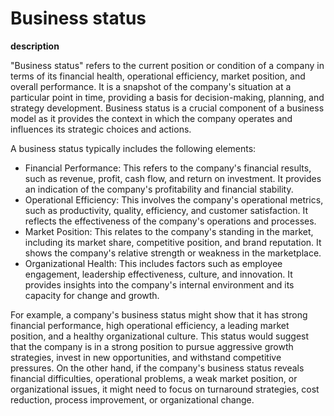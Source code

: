 # Business status

**description**

"Business status" refers to the current position or condition of a company in terms of its financial health, operational efficiency, market position, and overall performance. It is a snapshot of the company's situation at a particular point in time, providing a basis for decision-making, planning, and strategy development. Business status is a crucial component of a business model as it provides the context in which the company operates and influences its strategic choices and actions.

A business status typically includes the following elements:

- Financial Performance: This refers to the company's financial results, such as revenue, profit, cash flow, and return on investment. It provides an indication of the company's profitability and financial stability.
- Operational Efficiency: This involves the company's operational metrics, such as productivity, quality, efficiency, and customer satisfaction. It reflects the effectiveness of the company's operations and processes.
- Market Position: This relates to the company's standing in the market, including its market share, competitive position, and brand reputation. It shows the company's relative strength or weakness in the marketplace.
- Organizational Health: This includes factors such as employee engagement, leadership effectiveness, culture, and innovation. It provides insights into the company's internal environment and its capacity for change and growth.

For example, a company's business status might show that it has strong financial performance, high operational efficiency, a leading market position, and a healthy organizational culture. This status would suggest that the company is in a strong position to pursue aggressive growth strategies, invest in new opportunities, and withstand competitive pressures. On the other hand, if the company's business status reveals financial difficulties, operational problems, a weak market position, or organizational issues, it might need to focus on turnaround strategies, cost reduction, process improvement, or organizational change.